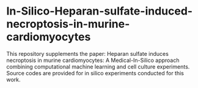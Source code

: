 # In-Silico-Heparan-sulfate-induced-necroptosis-in-murine-cardiomyocytes
This repository supplements the paper: Heparan sulfate induces necroptosis in murine cardiomyocytes: A Medical-In-Silico approach combining computational machine learning and cell culture experiments. Source codes are  provided for in silico experiments conducted for this work.
